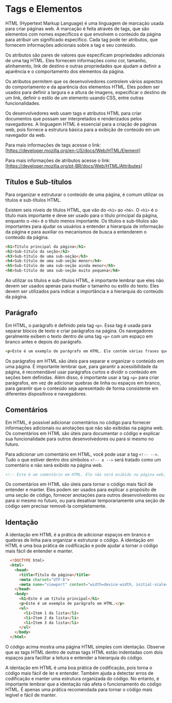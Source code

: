 # Tags e Elementos

HTML (Hypertext Markup Language) é uma linguagem de marcação usada para criar páginas web. A marcação é feita através de tags, que são elementos com nomes específicos e que envolvem o conteúdo da página para atribuir um significado específico. Cada tag pode ter atributos, que fornecem informações adicionais sobre a tag e seu conteúdo.

Os atributos são pares de valores que especificam propriedades adicionais de uma tag HTML. Eles fornecem informações como cor, tamanho, alinhamento, link de destino e outras propriedades que ajudam a definir a aparência e o comportamento dos elementos da página.

Os atributos permitem que os desenvolvedores controlem vários aspectos do comportamento e da aparência dos elementos HTML. Eles podem ser usados para definir a largura e a altura de imagens, especificar o destino de um link, definir o estilo de um elemento usando CSS, entre outras funcionalidades.

Os desenvolvedores web usam tags e atributos HTML para criar documentos que possam ser interpretados e renderizados pelos navegadores. A linguagem HTML é essencial para a criação de páginas web, pois fornece a estrutura básica para a exibição de conteúdo em um navegador da web.

Para mais informações de tags acesse o link:
[https://developer.mozilla.org/en-US/docs/Web/HTML/Element]

Para mais informações de atributos acesse o link:
[https://developer.mozilla.org/pt-BR/docs/Web/HTML/Attributes]

## Títulos e Sub-títulos

Para organizar e estruturar o conteúdo de uma página, é comum utilizar os títulos e sub-títulos HTML.

Existem seis níveis de títulos HTML, que vão do `<h1>` ao `<h6>`. O `<h1>` é o título mais importante e deve ser usado para o título principal da página, enquanto o `<h6>` é o título menos importante. Os títulos e sub-títulos são importantes para ajudar os usuários a entender a hierarquia de informação da página e para auxiliar os mecanismos de busca a entenderem o conteúdo da página.

```html
<h1>Título principal da página</h1>
<h2>Sub-título da seção</h2>
<h3>Sub-título de uma sub-seção</h3>
<h4>Sub-título de uma sub-seção menor</h4>
<h5>Sub-título de uma sub-seção ainda menor</h5>
<h6>Sub-título de uma sub-seção muito pequena</h6>
```

Ao utilizar os títulos e sub-títulos HTML, é importante lembrar que eles não devem ser usados apenas para mudar o tamanho ou estilo do texto. Eles devem ser utilizados para indicar a importância e a hierarquia do conteúdo da página.

## Parágrafo

Em HTML, o parágrafo é definido pela tag `<p>`. Essa tag é usada para separar blocos de texto e criar parágrafos na página. Os navegadores geralmente exibem o texto dentro de uma tag `<p>` com um espaço em branco antes e depois do parágrafo.

```html
<p>Este é um exemplo de parágrafo em HTML. Ele contém várias frases que são separadas por pontos finais. O texto dentro de um parágrafo pode incluir formatação, como negrito, itálico, sublinhado e outros elementos HTML.</p>
```

Os parágrafos em HTML são úteis para separar e organizar o conteúdo em uma página. É importante lembrar que, para garantir a acessibilidade da página, é recomendável usar parágrafos curtos e dividir o conteúdo em seções bem definidas. Além disso, é importante usar a tag `<p>` para criar parágrafos, em vez de adicionar quebras de linha ou espaços em branco, para garantir que o conteúdo seja apresentado de forma consistente em diferentes dispositivos e navegadores.

## Comentários

Em HTML, é possível adicionar comentários no código para fornecer informações adicionais ou anotações que não são exibidas na página web. Os comentários em HTML são úteis para documentar o código e explicar sua funcionalidade para outros desenvolvedores ou para si mesmo no futuro.

Para adicionar um comentário em HTML, você pode usar a tag `<!-- -->`. Tudo o que estiver dentro dos símbolos `<!-- e -->` será tratado como um comentário e não será exibido na página web.

```html
<!-- Este é um comentário em HTML. Ele não será exibido na página web, mas pode ser útil para documentar o código ou fornecer anotações adicionais. -->
```

Os comentários em HTML são úteis para tornar o código mais fácil de entender e manter. Eles podem ser usados para explicar o propósito de uma seção de código, fornecer anotações para outros desenvolvedores ou para si mesmo no futuro, ou para desativar temporariamente uma seção de código sem precisar removê-la completamente.

## Identação

A identação em HTML é a prática de adicionar espaços em branco e quebras de linha para organizar e estruturar o código. A identação em HTML é uma boa prática de codificação e pode ajudar a tornar o código mais fácil de entender e manter.

```html
  <!DOCTYPE html>
  <html>
    <head>
      <title>Título da página</title>
      <meta charset="UTF-8">
      <meta name="viewport" content="width=device-width, initial-scale=1.0">
    </head>
    <body>
      <h1>Este é um título principal</h1>
      <p>Este é um exemplo de parágrafo em HTML.</p>
      <ul>
        <li>Item 1 da lista</li>
        <li>Item 2 da lista</li>
        <li>Item 3 da lista</li>
      </ul>
    </body>
  </html>
```

O código acima mostra uma página HTML simples com identação. Observe que as tags HTML dentro de outras tags HTML estão indentadas com dois espaços para facilitar a leitura e entender a hierarquia do código.

A identação em HTML é uma boa prática de codificação, pois torna o código mais fácil de ler e entender. Também ajuda a detectar erros de codificação e manter uma estrutura organizada do código. No entanto, é importante lembrar que a identação não afeta o funcionamento do código HTML. É apenas uma prática recomendada para tornar o código mais legível e fácil de manter.
